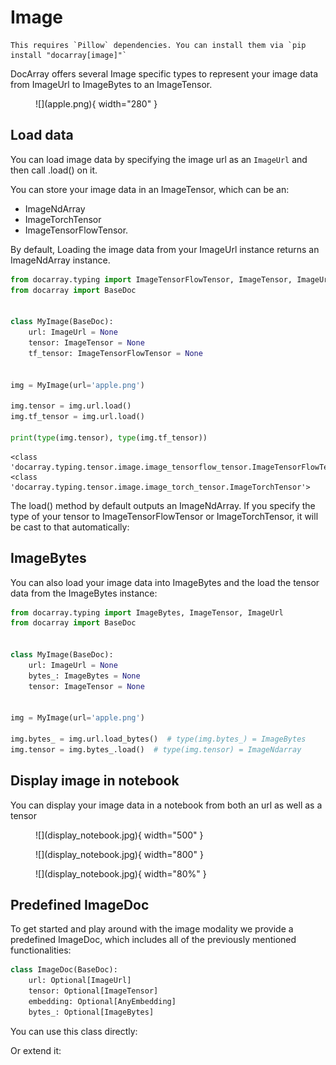 # Image

````{tip}
This requires `Pillow` dependencies. You can install them via `pip install "docarray[image]"`
````
DocArray offers several Image specific types to represent your image data from ImageUrl to ImageBytes to an ImageTensor.

<figure markdown>
  ![](apple.png){ width="280" }
</figure>


## Load data
You can load image data by specifying the image url as an `ImageUrl` and then call .load() on it.

You can store your image data in an ImageTensor, which can be an:
- ImageNdArray
- ImageTorchTensor
- ImageTensorFlowTensor.

By default, Loading the image data from your ImageUrl instance returns an ImageNdArray instance. 

```python
from docarray.typing import ImageTensorFlowTensor, ImageTensor, ImageUrl
from docarray import BaseDoc


class MyImage(BaseDoc):
    url: ImageUrl = None
    tensor: ImageTensor = None
    tf_tensor: ImageTensorFlowTensor = None


img = MyImage(url='apple.png')

img.tensor = img.url.load()
img.tf_tensor = img.url.load()

print(type(img.tensor), type(img.tf_tensor))
```
```text
<class 'docarray.typing.tensor.image.image_tensorflow_tensor.ImageTensorFlowTensor'>
<class 'docarray.typing.tensor.image.image_torch_tensor.ImageTorchTensor'>
```
The load() method by default outputs an ImageNdArray. If you specify the type of your tensor to ImageTensorFlowTensor or ImageTorchTensor, it will be cast to that automatically:

## ImageBytes

You can also load your image data into ImageBytes and the load the tensor data from the ImageBytes instance:
```python
from docarray.typing import ImageBytes, ImageTensor, ImageUrl
from docarray import BaseDoc


class MyImage(BaseDoc):
    url: ImageUrl = None
    bytes_: ImageBytes = None
    tensor: ImageTensor = None


img = MyImage(url='apple.png')

img.bytes_ = img.url.load_bytes()  # type(img.bytes_) = ImageBytes
img.tensor = img.bytes_.load()  # type(img.tensor) = ImageNdarray
```

## Display image in notebook

You can display your image data in a notebook from both an url as well as a tensor


<figure markdown>
  ![](display_notebook.jpg){ width="500" }
</figure>

<figure markdown>
  ![](display_notebook.jpg){ width="800" }
</figure>

<figure markdown>
  ![](display_notebook.jpg){ width="80%" }
</figure>

## Predefined ImageDoc

To get started and play around with the image modality we provide a predefined ImageDoc, which includes all of the previously mentioned functionalities:
```python
class ImageDoc(BaseDoc):
    url: Optional[ImageUrl]
    tensor: Optional[ImageTensor]
    embedding: Optional[AnyEmbedding]
    bytes_: Optional[ImageBytes]
```

You can use this class directly:


Or extend it: